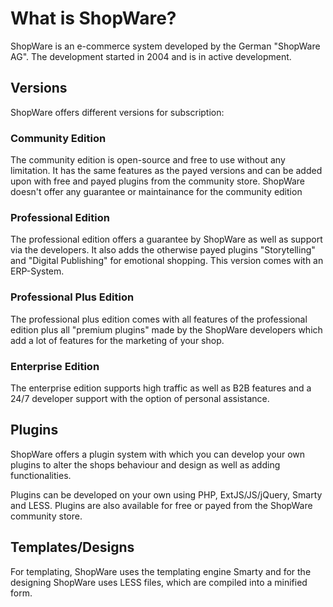 # What is ShopWare?

ShopWare is an e-commerce system developed by the German "ShopWare AG". The development started
in 2004 and is in active development.

## Versions

ShopWare offers different versions for subscription:

### Community Edition

The community edition is open-source and free to use without any limitation. It has the same
features as the payed versions and can be added upon with free and payed plugins from the community store.
ShopWare doesn't offer any guarantee or maintainance for the community edition

### Professional Edition

The professional edition offers a guarantee by ShopWare as well as support via the developers. It also adds
the otherwise payed plugins "Storytelling" and "Digital Publishing" for emotional shopping. This version
comes with an ERP-System.

### Professional Plus Edition

The professional plus edition comes with all features of the professional edition plus all "premium plugins"
made by the ShopWare developers which add a lot of features for the marketing of your shop.

### Enterprise Edition

The enterprise edition supports high traffic as well as B2B features and a 24/7 developer support with the
option of personal assistance.

## Plugins

ShopWare offers a plugin system with which you can develop your own plugins to alter the shops behaviour
and design as well as adding functionalities.

Plugins can be developed on your own using PHP, ExtJS/JS/jQuery, Smarty and LESS. Plugins are also available
for free or payed from the ShopWare community store.

## Templates/Designs

For templating, ShopWare uses the templating engine Smarty and for the designing ShopWare uses LESS files,
which are compiled into a minified form.
